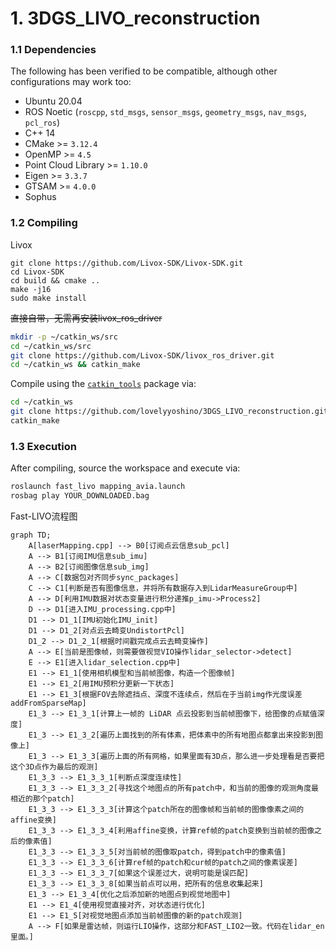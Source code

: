 # 1. 3DGS_LIVO_reconstruction

### 1.1 Dependencies



The following has been verified to be compatible, although other configurations may work too:

- Ubuntu 20.04
- ROS Noetic (`roscpp`, `std_msgs`, `sensor_msgs`, `geometry_msgs`, `nav_msgs`, `pcl_ros`)
- C++ 14
- CMake >= `3.12.4`
- OpenMP >= `4.5`
- Point Cloud Library >= `1.10.0`
- Eigen >= `3.3.7`
- GTSAM >= `4.0.0`
- Sophus

### 1.2 Compiling



Livox

```
git clone https://github.com/Livox-SDK/Livox-SDK.git
cd Livox-SDK
cd build && cmake ..
make -j16
sudo make install
```



~~直接自带，无需再安装livox_ros_driver~~

```bash
mkdir -p ~/catkin_ws/src
cd ~/catkin_ws/src
git clone https://github.com/Livox-SDK/livox_ros_driver.git
cd ~/catkin_ws && catkin_make
```



Compile using the [`catkin_tools`](https://catkin-tools.readthedocs.io/en/latest/) package via:

```bash
cd ~/catkin_ws 
git clone https://github.com/lovelyyoshino/3DGS_LIVO_reconstruction.git src
catkin_make
```



### 1.3 Execution

After compiling, source the workspace and execute via:

```bash
roslaunch fast_livo mapping_avia.launch
rosbag play YOUR_DOWNLOADED.bag
```

Fast-LIVO流程图
```mermaid
graph TD;
    A[laserMapping.cpp] --> B0[订阅点云信息sub_pcl]
    A --> B1[订阅IMU信息sub_imu]
    A --> B2[订阅图像信息sub_img]
    A --> C[数据包对齐同步sync_packages]
    C --> C1[判断是否有图像信息，并将所有数据存入到LidarMeasureGroup中]
    A --> D[利用IMU数据对状态变量进行积分递推p_imu->Process2]
    D --> D1[进入IMU_processing.cpp中]
    D1 --> D1_1[IMU初始化IMU_init]
    D1 --> D1_2[对点云去畸变UndistortPcl]
    D1_2 --> D1_2_1[根据时间戳完成点云去畸变操作]
    A --> E[当前是图像帧，则需要做视觉VIO操作lidar_selector->detect]
    E --> E1[进入lidar_selection.cpp中]
    E1 --> E1_1[使用相机模型和当前帧图像，构造一个图像帧]
    E1 --> E1_2[用IMU预积分更新一下状态]
    E1 --> E1_3[根据FOV去除遮挡点、深度不连续点，然后在于当前img作光度误差addFromSparseMap]
    E1_3 --> E1_3_1[计算上一帧的 LiDAR 点云投影到当前帧图像下，给图像的点赋值深度]
    E1_3 --> E1_3_2[遍历上面找到的所有体素，把体素中的所有地图点都拿出来投影到图像上]
    E1_3 --> E1_3_3[遍历上面的所有网格，如果里面有3D点，那么进一步处理看是否要把这个3D点作为最后的观测]
    E1_3_3 --> E1_3_3_1[判断点深度连续性]
    E1_3_3 --> E1_3_3_2[寻找这个地图点的所有patch中，和当前的图像的观测角度最相近的那个patch]
    E1_3_3 --> E1_3_3_3[计算这个patch所在的图像帧和当前帧的图像像素之间的affine变换]
    E1_3_3 --> E1_3_3_4[利用affine变换，计算ref帧的patch变换到当前帧的图像之后的像素值]
    E1_3_3 --> E1_3_3_5[对当前帧的图像取patch，得到patch中的像素值]
    E1_3_3 --> E1_3_3_6[计算ref帧的patch和cur帧的patch之间的像素误差]
    E1_3_3 --> E1_3_3_7[如果这个误差过大，说明可能是误匹配]
    E1_3_3 --> E1_3_3_8[如果当前点可以用，把所有的信息收集起来]
    E1_3 --> E1_3_4[优化之后添加新的地图点到视觉地图中]
    E1 --> E1_4[使用视觉直接对齐，对状态进行优化]
    E1 --> E1_5[对视觉地图点添加当前帧图像的新的patch观测]
    A --> F[如果是雷达帧，则运行LIO操作，这部分和FAST_LIO2一致。代码在lidar_en里面。]
```


